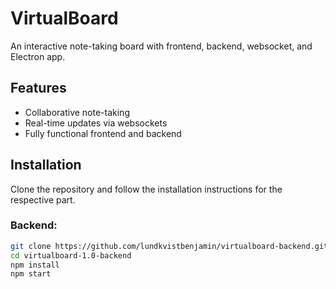 # VirtualBoard
An interactive note-taking board with frontend, backend, websocket, and Electron app.

## Features
- Collaborative note-taking
- Real-time updates via websockets
- Fully functional frontend and backend

## Installation
Clone the repository and follow the installation instructions for the respective part.

### Backend:
```bash
git clone https://github.com/lundkvistbenjamin/virtualboard-backend.git
cd virtualboard-1.0-backend
npm install
npm start
